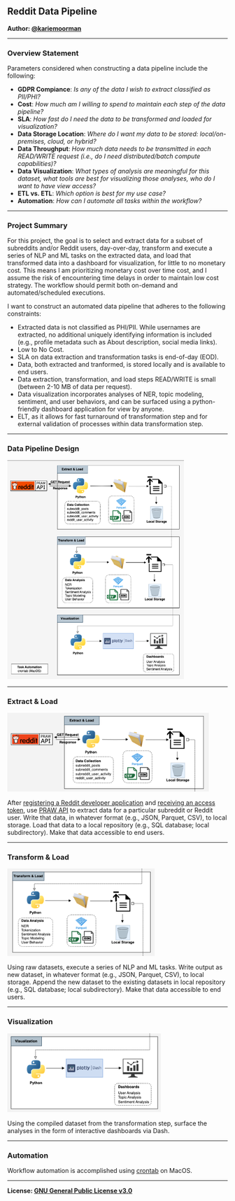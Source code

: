 ## Reddit Data Pipeline

<b>Author: [@kariemoorman](https://github.com/kariemoorman)</b>

--- 
### Overview Statement

Parameters considered when constructing a data pipeline include the following: 
- <b>GDPR Compiance</b>: <i>Is any of the data I wish to extract classified as PII/PHI? </i>
- <b>Cost</b>: <i>How much am I willing to spend to maintain each step of the data pipeline? </i>
- <b>SLA</b>: <i>How fast do I need the data to be transformed and loaded for visualization? </i>
- <b>Data Storage Location</b>: <i>Where do I want my data to be stored: local/on-premises, cloud, or hybrid? </i>
- <b>Data Throughput</b>: <i>How much data needs to be transmitted in each READ/WRITE request (i.e., do I need distributed/batch compute capabilities)? </i>
- <b>Data Visualization</b>: <i>What types of analysis are meaningful for this dataset, what tools are best for visualizing those analyses, who do I want to have view access? </i>
- <b>ETL vs. ETL</b>: <i>Which option is best for my use case? </i>
- <b>Automation</b>: <i>How can I automate all tasks within the workflow? </i>

---
### Project Summary

For this project, the goal is to select and extract data for a subset of subreddits and/or Reddit users, day-over-day, 
transform and execute a series of NLP and ML tasks on the extracted data, and load that transformed data into a dashboard for visualization, for little to no monetary cost. This means I am prioritizing monetary cost over time cost, and I assume the risk of encountering time delays in order to maintain low cost strategy. The workflow should permit both on-demand and automated/scheduled executions.

I want to construct an automated data pipeline that adheres to the following constraints:
- Extracted data is not classified as PHI/PII. While usernames are extracted, no additional uniquely identifying information is included (e.g., profile metadata such as About description, social media links).
- Low to No Cost.
- SLA on data extraction and transformation tasks is end-of-day (EOD).
- Data, both extracted and tranformed, is stored locally and is available to end users. 
- Data extraction, transformation, and load steps READ/WRITE is small (between 2-10 MB of data per request).
- Data visualization incorporates analyses of NER, topic modeling, sentiment, and user behaviors, and can be surfaced using a python-friendly dashboard application for view by anyone.
- ELT, as it allows for fast turnaround of transformation step and for external validation of processes within data transformation step.



---
### Data Pipeline Design
<img src="https://github.com/kariemoorman/didactic-diy/blob/main/reddit/__media/images/data_pipelines-reddit_local_pipeline.drawio.png" height="500"/>


---
### Extract & Load 

<img src="https://github.com/kariemoorman/didactic-diy/blob/main/reddit/__media/images/reddit_local_datapipline-extract.png" height="180" />

After [registering a Reddit developer application](https://www.reddit.com/prefs/apps/) and [receiving an access token](https://praw.readthedocs.io/en/stable/getting_started/authentication.html), use [PRAW API](https://praw.readthedocs.io/en/stable/index.html) to extract data for a particular subreddit or Reddit user.
Write that data, in whatever format (e.g., JSON, Parquet, CSV), to local storage. Load that data to a local repository (e.g., SQL database; local subdirectory). Make that data accessible to end users. 


---
### Transform & Load 

<img src="https://github.com/kariemoorman/didactic-diy/blob/main/reddit/__media/images/reddit_local_datapipline-transform.png" height="200" />
</p>
Using raw datasets, execute a series of NLP and ML tasks. Write output as new dataset, in whatever format (e.g., JSON, Parquet, CSV), to local storage. Append the new dataset to the existing datasets in local repository (e.g., SQL database; local subdirectory). Make that data accessible to end users. 

---
### Visualization 
  
<img src="https://github.com/kariemoorman/didactic-diy/blob/main/reddit/__media/images/reddit_local_datapipline-visualize.png" height="180" src="image"/>

Using the compiled dataset from the transformation step, surface the analyses in the form of interactive dashboards via Dash. 


---
### Automation 

Workflow automation is accomplished using [crontab](https://www.geekbitzone.com/posts/macos/crontab/macos-schedule-tasks-with-crontab/) on MacOS.

--- 
<b>License: [GNU General Public License v3.0](https://choosealicense.com/licenses/gpl-3.0/)</b>
